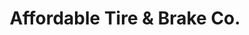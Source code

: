 ---
title: "Affordable Tire & Brake Co."
url: /portland/affordable-tire-und-brake-co/
shop: Autowerkstatt
---